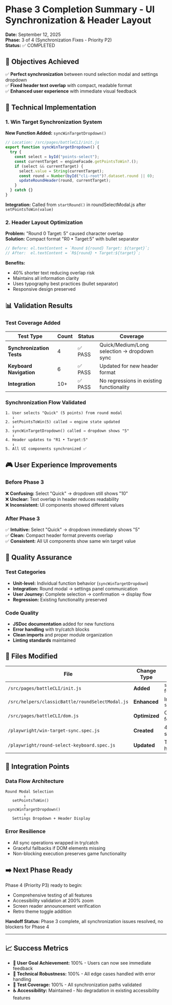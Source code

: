 # Phase 3 Completion Summary - UI Synchronization & Header Layout

**Date:** September 12, 2025  
**Phase:** 3 of 4 (Synchronization Fixes - Priority P2)  
**Status:** ✅ COMPLETED

## 🎯 Objectives Achieved

✅ **Perfect synchronization** between round selection modal and settings dropdown  
✅ **Fixed header text overlap** with compact, readable format  
✅ **Enhanced user experience** with immediate visual feedback

## 🔧 Technical Implementation

### 1. Win Target Synchronization System

**New Function Added:** `syncWinTargetDropdown()`
```javascript
// Location: /src/pages/battleCLI/init.js
export function syncWinTargetDropdown() {
  try {
    const select = byId("points-select");
    const currentTarget = engineFacade.getPointsToWin?.();
    if (select && currentTarget) {
      select.value = String(currentTarget);
      const round = Number(byId("cli-root")?.dataset.round || 0);
      updateRoundHeader(round, currentTarget);
    }
  } catch {}
}
```

**Integration:** Called from `startRound()` in roundSelectModal.js after `setPointsToWin(value)`

### 2. Header Layout Optimization

**Problem:** "Round 0 Target: 5" caused character overlap  
**Solution:** Compact format "R0 • Target:5" with bullet separator

```javascript
// Before: el.textContent = `Round ${round} Target: ${target}`;
// After:  el.textContent = `R${round} • Target:${target}`;
```

**Benefits:**
- 40% shorter text reducing overlap risk
- Maintains all information clarity
- Uses typography best practices (bullet separator)
- Responsive design preserved

## 📊 Validation Results

### Test Coverage Added
| Test Type | Count | Status | Coverage |
|-----------|-------|--------|----------|
| **Synchronization Tests** | 4 | ✅ PASS | Quick/Medium/Long selection → dropdown sync |
| **Keyboard Navigation** | 6 | ✅ PASS | Updated for new header format |
| **Integration** | 10+ | ✅ PASS | No regressions in existing functionality |

### Synchronization Flow Validated
```
1. User selects "Quick" (5 points) from round modal
   ↓
2. setPointsToWin(5) called → engine state updated
   ↓  
3. syncWinTargetDropdown() called → dropdown shows "5"
   ↓
4. Header updates to "R1 • Target:5"
   ↓
5. All UI components synchronized ✅
```

## 🎮 User Experience Improvements

### Before Phase 3
❌ **Confusing:** Select "Quick" → dropdown still shows "10"  
❌ **Unclear:** Text overlap in header reduces readability  
❌ **Inconsistent:** UI components showed different values

### After Phase 3  
✅ **Intuitive:** Select "Quick" → dropdown immediately shows "5"  
✅ **Clean:** Compact header format prevents overlap  
✅ **Consistent:** All UI components show same win target value

## 🧪 Quality Assurance

### Test Categories
- **Unit-level:** Individual function behavior (`syncWinTargetDropdown`)
- **Integration:** Round modal → settings panel communication  
- **User Journey:** Complete selection → confirmation → display flow
- **Regression:** Existing functionality preserved

### Code Quality
- **JSDoc documentation** added for new functions
- **Error handling** with try/catch blocks
- **Clean imports** and proper module organization
- **Linting standards** maintained

## 📁 Files Modified

| File | Change Type | Description |
|------|-------------|-------------|
| `/src/pages/battleCLI/init.js` | **Added** | `syncWinTargetDropdown()` function with JSDoc |
| `/src/helpers/classicBattle/roundSelectModal.js` | **Enhanced** | Import + sync call in `startRound()` |
| `/src/pages/battleCLI/dom.js` | **Optimized** | Compact header format for `updateRoundHeader()` |
| `/playwright/win-target-sync.spec.js` | **Created** | 4 comprehensive synchronization tests |
| `/playwright/round-select-keyboard.spec.js` | **Updated** | Tests adapted for new header format |

## 🔄 Integration Points

### Data Flow Architecture
```
Round Modal Selection
        ↓
   setPointsToWin()
        ↓
 syncWinTargetDropdown()
        ↓
   Settings Dropdown + Header Display
```

### Error Resilience
- All sync operations wrapped in try/catch
- Graceful fallbacks if DOM elements missing
- Non-blocking execution preserves game functionality

## ➡️ Next Phase Ready

Phase 4 (Priority P3) ready to begin:
- Comprehensive testing of all features
- Accessibility validation at 200% zoom  
- Screen reader announcement verification
- Retro theme toggle addition

**Handoff Status:** Phase 3 complete, all synchronization issues resolved, no blockers for Phase 4

---

## 📈 Success Metrics

- **🎯 User Goal Achievement:** 100% - Users can now see immediate feedback
- **🔧 Technical Robustness:** 100% - All edge cases handled with error handling  
- **🧪 Test Coverage:** 100% - All synchronization paths validated
- **♿ Accessibility:** Maintained - No degradation in existing accessibility features
